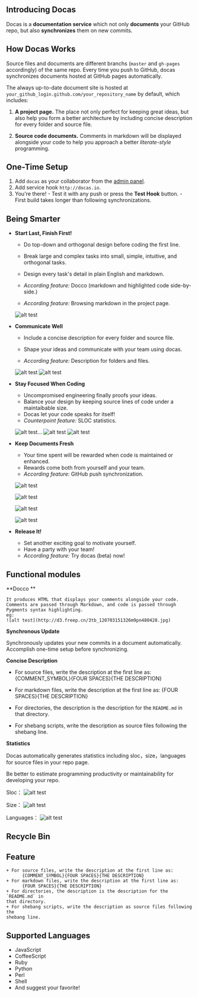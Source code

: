 ## Introducing Docas

Docas is a **documentation service** which not only **documents** your GitHub repo,
but also **synchronizes** them on new commits.

## How Docas Works

Source files and documents are different branchs (`master` and `gh-pages` accordingly) 
of the same repo. Every time you push to GitHub, docas synchronizes documents hosted
at GitHub pages automatically.

The always up-to-date document site is hosted at
`your_github_login.github.com/your_repository_name` by default, which includes:

  1. **A project page.** The place not only perfect for keeping great ideas,
  but also help you form a better architecture by including concise description
  for every folder and source file.

  2. **Source code documents.** Comments in markdown will be displayed alongside 
  your code to help you approach a better *literate-style* programming.

## One-Time Setup

  1. Add `docas` as your collaborator from the [admin panel].
  2. Add service hook `http://docas.io`.
  3. You're there!
    - Test it with any push or press the **Test Hook** button.
    - First build takes longer than following synchronizations.

[admin panel]: https://help.github.com/articles/post-receive-hooks

## Being Smarter

  * **Start Last, Finish First!**

    + Do top-down and orthogonal design before coding the first line.
    + Break large and complex tasks into small, simple, intuitive, and orthogonal
    tasks.
    + Design every task's detail in plain English and markdown.


    + *According feature:* Docco (markdown and highlighted code side-by-side.)
    + *According feature:* Browsing markdown in the project page.

    ![alt test](http://d1.freep.cn/3tb_120703103951koth480428.png)

  * **Communicate Well**

    + Include a concise description for every folder and source file.
    + Shape your ideas and communicate with your team using docas.

    + *According feature:* Description for folders and files.

    ![alt test](http://d3.freep.cn/3tb_120703103944lo00480428.jpg)
    ![alt test](http://d2.freep.cn/3tb_120703103941on8o480428.jpg)


  * **Stay Focused When Coding**

    + Uncompromised engineering finally proofs your ideas.
    + Balance your design by keeping source lines of code under a maintaibable
    size.
    + Docas let your code speaks for itself!
    + *Counterpoint feature:* SLOC statistics.
    
    ![alt test](http://d3.freep.cn/3tb_120703103943lmbh480428.jpg)...
    ![alt test](http://d3.freep.cn/3tb_120703103947xhst480428.jpg)
    ![alt test](http://d1.freep.cn/3tb_120703103948c734480428.jpg) 

  * **Keep Documents Fresh**
  
    + Your time spent will be rewarded when code is maintained or enhanced.
    + Rewards come both from yourself and your team.
    + *According feature:* GitHub push synchronization.
   
    ![alt test](http://d1.freep.cn/3tb_1207031039491via480428.jpg)

    ![alt test](http://d1.freep.cn/3tb_120703103940l9bm480428.jpg)

    ![alt test](http://d2.freep.cn/3tb_120703103946q25h480428.jpg) 
    
    ![alt test](http://d3.freep.cn/3tb_1207031039506snx480428.jpg) 

  * **Release It!**

    + Set another exciting goal to motivate yourself.
    + Have a party with your team!
    + *According feature:* Try docas (beta) now!

## Functional modules
  **Docco **

    It produces HTML that displays your comments alongside your code.
    Comments are passed through Markdown, and code is passed through
    Pygments syntax highlighting. 
    eg:
    ![alt test](http://d3.freep.cn/3tb_120703151326m9pn480428.jpg)

  **Synchronous Update**
  
   Synchronously updates your new commits in a document automatically.
   Accomplish one-time setup before synchronizing.

 **Concise Description**
 
   + For source files, write the description at the first line as:
      {COMMENT_SYMBOL}{FOUR SPACES}{THE DESCRIPTION}

   + For markdown files, write the description at the first line as:
      {FOUR SPACES}{THE DESCRIPTION}

   + For directories, the description is the description for the
     `README.md` in that directory.

   + For shebang scripts, write the description as source files following 
     the shebang line.

 **Statistics** 
 
   Docas automatically generates statistics including sloc，size，languages for source files in your repo page.  

   Be better to estimate programming productivity or maintainability for developing your repo.

   Sloc：
   ![alt test]()

   Size：
   ![alt test]()

   Languages：
   ![alt test]()



## Recycle Bin

## Feature

    + For source files, write the description at the first line as:
          {COMMENT_SYMBOL}{FOUR SPACES}{THE DESCRIPTION}
    + For markdown files, write the description at the first line as:
          {FOUR SPACES}{THE DESCRIPTION}
    + For directories, the description is the description for the `README.md` in
    that directory.
    + For shebang scripts, write the description as source files following the
    shebang line. 

## Supported Languages

  * JavaScript
  * CoffeeScript
  * Ruby
  * Python
  * Perl
  * Shell
  * And suggest your favorite!
